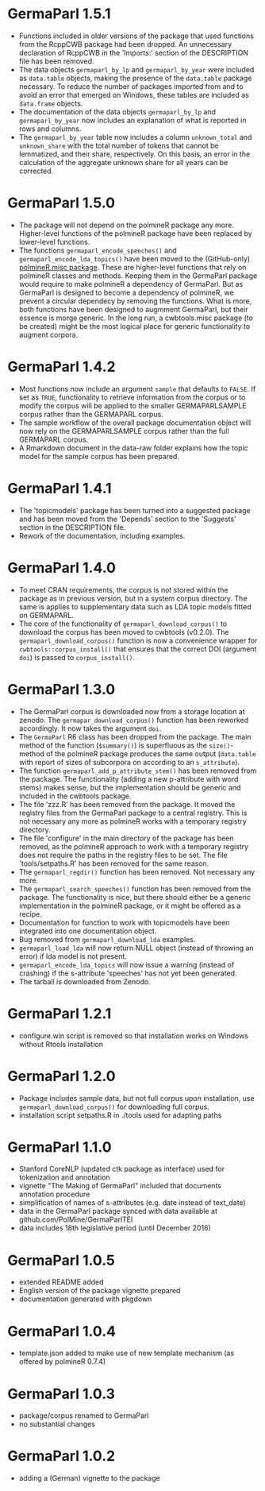 # GermaParl 1.5.1

- Functions included in older versions of the package that used functions from the RcppCWB package had been dropped. An unnecessary declaration of RcppCWB in the 'Imports:' section of the DESCRIPTION file has been removed. 
- The data objects `germaparl_by_lp` and `germaparl_by_year` were included as `data.table` objects, making the presence of the `data.table` package necessary. To reduce the number of packages imported from and to avoid an error that emerged on Windows, these tables are included as `data.frame` objects.
- The documentation of the data objects `germaparl_by_lp` and `germaparl_by_year` now includes an explanation of what is reported in rows and columns.
- The `germaparl_by_year` table now includes a column `unknown_total` and `unknown_share` with the total number of tokens that cannot be lemmatized, and their share, respectively. On this basis, an error in the calculation of the aggregate unknown share for all years can be corrected.


# GermaParl 1.5.0

- The package will not depend on the polmineR package any more. Higher-level functions of the polmineR package have been replaced by lower-level functions.
- The functions `germaparl_encode_speeches()` and `germaparl_encode_lda_topics()` have been moved to the (GitHub-only) [polmineR.misc package](https://github.com/PolMine/polmineR.misc). These are higher-level functions that rely on polmineR classes and methods. Keeping them in the GermaParl package would require to make polmineR a dependency of GermaParl. But as GermaParl is designed to become a dependency of polmineR, we prevent a circular dependecy by removing the functions. What is more, both functions have been designed to augmment GermaParl, but their essence is morge generic. In the long run, a cwbtools.misc package (to be created) might be the most logical place for generic functionality to augment corpora.



# GermaParl 1.4.2

- Most functions now include an argument `sample` that defaults to `FALSE`. If set as
  `TRUE`, functionality to retrieve information from the corpus or to modify the corpus
  will be applied to the smaller GERMAPARLSAMPLE corpus rather than the GERMAPARL corpus.
- The sample workflow of the overall package documentation object will now rely on the
  GERMAPARLSAMPLE corpus rather than the full GERMAPARL corpus.
- A Rmarkdown document in the data-raw folder explains how the topic model for the sample
  corpus has been prepared.
  

# GermaParl 1.4.1

- The 'topicmodels' package has been turned into a suggested package and has been
  moved from the 'Depends' section to the 'Suggests' section in the DESCRIPTION 
  file.
- Rework of the documentation, including examples.

# GermaParl 1.4.0

- To meet CRAN requirements, the corpus is not stored within the package as in 
  previous version, but in a system corpus directory. The same is applies to
  supplementary data such as LDA topic models fitted on GERMAPARL.
- The core of the functionality of `germaparl_download_corpus()` to download the 
  corpus has been moved to cwbtools (v0.2.0). The `germaparl_download_corpus()` 
  function is now a convenience wrapper for `cwbtools::corpus_install()` that 
  ensures that the correct DOI (argument `doi`) is passed to `corpus_install()`.


# GermaParl 1.3.0

- The GermaParl corpus is downloaded now from a storage location at zenodo. The 
  `germapar_download_corpus()` function has been reworked accordingly. It now
  takes the argument `doi`.
- The `GermaParl` R6 class has been dropped from the package. The main method of
  the function (`$summary()`) is superfluous as the `size()`-method of the polmineR
  package produces the same output (`data.table` with report of sizes of subcorpora
  on according to an `s_attribute`).
- The function `germaparl_add_p_attribute_stem()` has been removed from the package.
  The functionality (adding a new p-attribute with word stems) makes sense, but the
  implementation should be generic and included in the cwbtools package.
- The file 'zzz.R' has been removed from the package. It moved the registry files 
  from the GermaParl package to a central registry. This is not necessary any more
  as polmineR works with a temporary registry directory.
- The file 'configure' in the main directory of the package has been removed, as the 
  polmineR approach to work with a temporary registry does not require the paths 
  in the registry files to be set. The file 'tools/setpaths.R' has been removed
  for the same reason.
- The `germaparl_regdir()` function has been removed. Not necessary any more.
- The `germaparl_search_speeches()` function has been removed from the package. The
  functionality is nice, but there should either be a generic implementation in the
  polmineR package, or it might be offered as a recipe.
- Documentation for function to work with topicmodels have been integrated into one 
  documentation object.
- Bug removed from `germaparl_download_lda` examples.
- `germaparl_load_lda` will now return NULL object (instead of throwing an error) if
  lda model is not present.
- `germaparl_encode_lda_topics` will now issue a warning (instead of crashing) if the
  s-attribute 'speeches' has not yet been generated.
- The tarball is downloaded from Zenodo.

# GermaParl 1.2.1

- configure.win script is removed so that installation works on Windows without Rtools installation

# GermaParl 1.2.0

- Package includes sample data, but not full corpus upon installation, use `germaparl_download_corpus()` for downloading full corpus.
- installation script setpaths.R in ./tools used for adapting paths

# GermaParl 1.1.0

- Stanford CoreNLP (updated ctk package as interface) used for tokenization and annotation
- vignette "The Making of GermaParl" included that documents annotation procedure
- simplification of names of s-attributes (e.g. date instead of text_date)
- data in the GermaParl package synced with data available at github.com/PolMine/GermaParlTEI
- data includes 18th legislative period (until December 2016)


# GermaParl 1.0.5

- extended README added
- English version of the package vignette prepared
- documentation generated with pkgdown


# GermaParl 1.0.4

- template.json added to make use of new template mechanism (as offered by polmineR 0.7.4)


# GermaParl 1.0.3

- package/corpus renamed to GermaParl
- no substantial changes


# GermaParl 1.0.2

- adding a (German) vignette to the package

